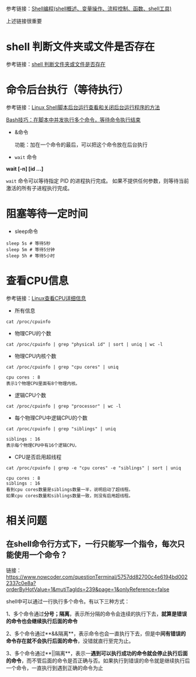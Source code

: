 参考链接：[Shell编程(shell概述、变量操作、流程控制、函数、shell工具)](https://blog.csdn.net/weixin_44911308/article/details/109180419)

上述链接很重要

# shell 判断文件夹或文件是否存在

参考链接：[shell 判断文件夹或文件是否存在](https://www.runoob.com/note/47027)

# 命令后台执行（等待执行）

参考链接：[Linux Shell脚本后台运行查看和关闭后台运行程序的方法](http://www.itbcn.cn/?p=820)

[Bash技巧：在脚本中并发执行多个命令，等待命令执行结束](https://segmentfault.com/a/1190000021616655)

- &命令

  功能：加在一个命令的最后，可以把这个命令放在后台执行

-  `wait` 命令

  **wait [-n] [id ...]**

  `wait` 命令可以等待指定 PID 的进程执行完成。  如果不提供任何参数，则等待当前激活的所有子进程执行完成。

# 阻塞等待一定时间

- sleep命令

```shell
sleep 5s # 等待5秒 
sleep 5m # 等待5分钟
sleep 5h # 等待5小时
```



# 查看CPU信息

参考链接：[Linux查看CPU详细信息](https://www.jianshu.com/p/a0ab0ccb8051)

- 所有信息

```shell
cat /proc/cpuinfo
```

- 物理CPU的个数

```shell
cat /proc/cpuinfo | grep "physical id" | sort | uniq | wc -l
```

- 物理CPU内核个数

```shell
cat /proc/cpuinfo | grep "cpu cores" | uniq

cpu cores : 8
表示1个物理CPU里面有8个物理内核。
```

- 逻辑CPU个数

```shell
cat /proc/cpuinfo | grep "processor" | wc -l
```

- 每个物理CPU中逻辑CPU的个数

```shell
cat /proc/cpuinfo | grep "siblings" | uniq

siblings : 16
表示每个物理CPU中有16个逻辑CPU，
```

- CPU是否启用超线程

```shell
cat /proc/cpuinfo | grep -e "cpu cores" -e "siblings" | sort | uniq

cpu cores : 8
siblings : 16
看到cpu cores数量是siblings数量一半，说明启动了超线程。
如果cpu cores数量和siblings数量一致，则没有启用超线程。
```

# 相关问题

## 在shell命令行方式下，一行只能写一个指令，每次只能使用一个命令？

链接：https://www.nowcoder.com/questionTerminal/5757dd82700c4e6194bd0022337c0e8a?orderByHotValue=1&mutiTagIds=239&page=1&onlyReference=false

shell中可以通过一行执行多个命令。有以下三种方式： 

  1、多个命令通过**分号；隔离**，表示所分隔的命令会连续的执行下去，**就算是错误的命令也会继续执行后面的命令** 

  2、多个命令通过**&&隔离**，表示命令也会一直执行下去，但是中**间有错误的命令存在就不会执行后面的命令**，没错就直行至完为止。 

  3、多个命令通过**||隔离**，表示一**遇到可以执行成功的命令就会停止执行后面的命令**，而不管后面的命令是否正确与否。如果执行到错误的命令就是继续执行后一个命令，一直执行到遇到正确的命令为止